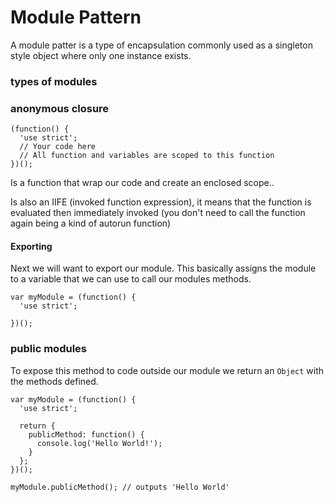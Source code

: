 # Module Pattern

A module patter is a type of encapsulation commonly used as a singleton style object where only one instance exists.



### types of modules

### anonymous closure

```
(function() {
  'use strict';
  // Your code here
  // All function and variables are scoped to this function
})();
```

Is a function that wrap our code and create an enclosed scope..

Is also an IIFE (invoked function expression), it means that the function is evaluated then immediately invoked (you don't need to call the function again being a kind of autorun function)

#### Exporting

Next we will want to export our module. This basically assigns the module to a variable that we can use to call our modules methods.

```
var myModule = (function() {
  'use strict';

})();
```

### public modules

To expose this method to code outside our module we return an `Object` with the methods defined.

```
var myModule = (function() {
  'use strict';

  return {
    publicMethod: function() {
      console.log('Hello World!');
    }
  };
})();

myModule.publicMethod(); // outputs 'Hello World'
```

